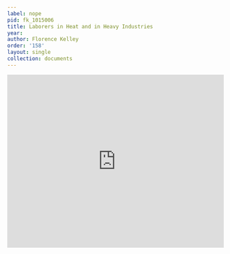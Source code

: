 ```yaml
---
label: nope
pid: fk_1015006
title: Laborers in Heat and in Heavy Industries
year:
author: Florence Kelley
order: '158'
layout: single
collection: documents
---
```

<iframe src="https://northwestern.app.box.com/embed/s/cl9mxdzp48vs1meqyt5l4nskvjytqair?sortColumn=date&view=list" width="500" height="400" frameborder="0" allowfullscreen webkitallowfullscreen msallowfullscreen></iframe>
